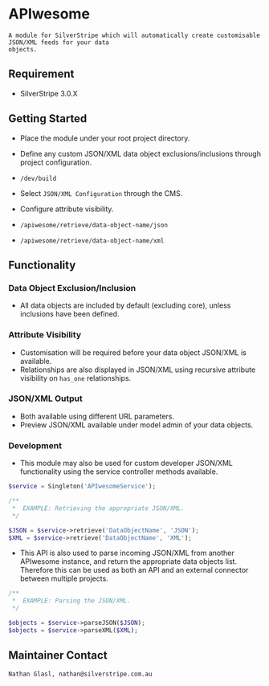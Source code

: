# APIwesome

	A module for SilverStripe which will automatically create customisable JSON/XML feeds for your data
	objects.

## Requirement

* SilverStripe 3.0.X

## Getting Started

* Place the module under your root project directory.
* Define any custom JSON/XML data object exclusions/inclusions through project configuration.
* `/dev/build`
* Select `JSON/XML Configuration` through the CMS.
* Configure attribute visibility.


* `/apiwesome/retrieve/data-object-name/json`
* `/apiwesome/retrieve/data-object-name/xml`

## Functionality

### Data Object Exclusion/Inclusion

* All data objects are included by default (excluding core), unless inclusions have been defined.

### Attribute Visibility

* Customisation will be required before your data object JSON/XML is available.
* Relationships are also displayed in JSON/XML using recursive attribute visibility on `has_one` relationships.

### JSON/XML Output

* Both available using different URL parameters.
* Preview JSON/XML available under model admin of your data objects.

### Development

* This module may also be used for custom developer JSON/XML functionality using the service controller methods available.

```php
$service = Singleton('APIwesomeService');

/**
 *	EXAMPLE: Retrieving the appropriate JSON/XML.
 */

$JSON = $service->retrieve('DataObjectName', 'JSON');
$XML = $service->retrieve('DataObjectName', 'XML');
```

* This API is also used to parse incoming JSON/XML from another APIwesome instance, and return the appropriate data objects list. Therefore this can be used as both an API and an external connector between multiple projects.

```php
/**
 *	EXAMPLE: Parsing the JSON/XML.
 */

$objects = $service->parseJSON($JSON);
$objects = $service->parseXML($XML);
```

## Maintainer Contact

	Nathan Glasl, nathan@silverstripe.com.au

